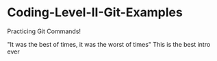 # Coding-Level-II-Git-Examples
Practicing Git Commands!


"It was the best of times, it was the worst of times"
This is the best intro ever